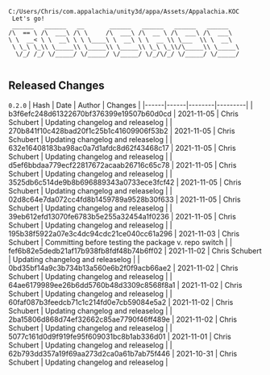 ```
C:/Users/Chris/com.appalachia/unity3d/appa/Assets/Appalachia.KOC
 Let's go!  
 ______   ______   __       ______   ______   ______   ______    
/\  == \ /\  ___\ /\ \     /\  ___\ /\  __ \ /\  ___\ /\  ___\   
\ \  __< \ \  __\ \ \ \____\ \  __\ \ \  __ \\ \___  \\ \  __\   
 \ \_\ \_\\ \_____\\ \_____\\ \_____\\ \_\ \_\\/\_____\\ \_____\ 
  \/_/ /_/ \/_____/ \/_____/ \/_____/ \/_/\/_/ \/_____/ \/_____/ 
                                                                 
```


## Released Changes

`0.2.0`
| Hash | Date | Author | Changes |
|------|------|--------|---------|
| b3f6efc248d61322670bf376399e19507b60d0cd | 2021-11-05 | Chris Schubert | Updating changelog and releaselog |
| 270b841f10c428bad20f1c25b1c41609906f53b2 | 2021-11-05 | Chris Schubert | Updating changelog and releaselog |
| 632e16408183ba98ac0a7d1afdc8d62f43468c17 | 2021-11-05 | Chris Schubert | Updating changelog and releaselog |
| d5ef6bbdaa779ecf22817672acaab26716c65c78 | 2021-11-05 | Chris Schubert | Updating changelog and releaselog |
| 3525db6c514de9b8b696889343a0733ece3fcf42 | 2021-11-05 | Chris Schubert | Updating changelog and releaselog |
| 02d8c64e7da072cc4fd8b1459789a9528b30f633 | 2021-11-05 | Chris Schubert | Updating changelog and releaselog |
| 39eb612efd13070fe6783b5e255a32454a1f0236 | 2021-11-05 | Chris Schubert | Updating changelog and releaselog |
| 195b38f5922a07e3c4dc94cdc21ce040cc61a296 | 2021-11-03 | Chris Schubert | Committing before testing the package v. repo switch |
| fef6b82e5dedb21af17b938fb8fdf48b74b6ff02 | 2021-11-02 | Chris Schubert | Updating changelog and releaselog |
| 0bd35bf14a9c3b734b13a560e6b2f0f9acb66ae2 | 2021-11-02 | Chris Schubert | Updating changelog and releaselog |
| 64ae6179989ee26b6dd5760b48d3309c8568f8a1 | 2021-11-02 | Chris Schubert | Updating changelog and releaselog |
| 60faf087b3feedcb71c1c214fd0e7cb59084e5a2 | 2021-11-02 | Chris Schubert | Updating changelog and releaselog |
| 2ba15806d868d74ef32662c85ae7790f46ff489e | 2021-11-02 | Chris Schubert | Updating changelog and releaselog |
| 5077c161d0d9f919fe95f609031bc8b1ab336d01 | 2021-11-01 | Chris Schubert | Updating changelog and releaselog |
| 62b793dd357a19f69aa273d2ca0a61b7ab75f446 | 2021-10-31 | Chris Schubert | Updating changelog and releaselog |
